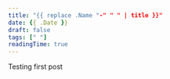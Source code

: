 ```yaml
---
title: "{{ replace .Name "-" " " | title }}"
date: {{ .Date }}
draft: false
tags: [" "]
readingTime: true
---
```


Testing first post
